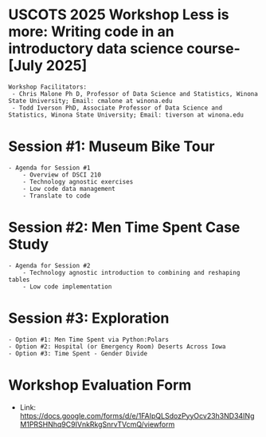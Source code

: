 # USCOTS 2025 Workshop Less is more: Writing code in an introductory data science course- [July 2025]
    Workshop Facilitators:
     - Chris Malone Ph D, Professor of Data Science and Statistics, Winona State University; Email: cmalone at winona.edu
     - Todd Iverson PhD, Associate Professor of Data Science and Statistics, Winona State University; Email: tiverson at winona.edu

# Session #1: Museum Bike Tour
    - Agenda for Session #1
        - Overview of DSCI 210
        - Technology agnostic exercises
        - Low code data management
        - Translate to code

# Session #2: Men Time Spent Case Study
    - Agenda for Session #2
        - Technology agnostic introduction to combining and reshaping tables
        - Low code implementation  
        
# Session #3: Exploration
    - Option #1: Men Time Spent via Python:Polars 
    - Option #2: Hospital (or Emergency Room) Deserts Across Iowa
    - Option #3: Time Spent - Gender Divide

# Workshop Evaluation Form
  
- Link:  https://docs.google.com/forms/d/e/1FAIpQLSdozPyyOcv23h3ND34INgM1PRSHNhq9C9IVnkRkgSnrvTVcmQ/viewform
